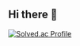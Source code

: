 ## Hi there 👋
[![Solved.ac Profile](http://mazassumnida.wtf/api/v2/generate_badge?boj=dlseldks119)](https://solved.ac/dlseldks119/)
<!--
**zxxmzmx/zxxmzmx** is a ✨ _special_ ✨ repository because its `README.md` (this file) appears on your GitHub profile.

Here are some ideas to get you started:

- 🔭 I’m currently working on ...
- 🌱 I’m currently learning ...
- 👯 I’m looking to collaborate on ...
- 🤔 I’m looking for help with ...
- 💬 Ask me about ...
- 📫 How to reach me: ...
- 😄 Pronouns: ...
- ⚡ Fun fact: ...
-->
